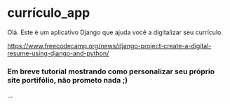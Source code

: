 # currículo_app

Olá. Este é um aplicativo Django que ajuda você a digitalizar seu currículo.

https://www.freecodecamp.org/news/django-project-create-a-digital-resume-using-django-and-python/

### Em breve tutorial mostrando como personalizar seu próprio site portifólio, não prometo nada ;)

...
